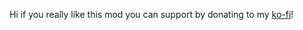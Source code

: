 Hi if you really like this mod you can support by donating to my [ko-fi](https://ko-fi.com/yellowcat98)!